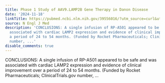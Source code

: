 ```yaml
---
title: Phase 1 Study of AAV9.LAMP2B Gene Therapy in Danon Disease
date: '2024-11-18'
linkTitle: https://pubmed.ncbi.nlm.nih.gov/39556016/?utm_source=curl&utm_medium=rss&utm_campaign=pubmed-2&utm_content=1LIK-026Y9bjRE4xDQ231BSa89BnY4O2Rfi-9WXQd8C31C6cqE&fc=20211015124055&ff=20241118172045&v=2.18.0.post9+e462414
source: N Engl J Med
description: 'CONCLUSIONS: A single infusion of RP-A501 appeared to be safe and was
  associated with cardiac LAMP2 expression and evidence of clinical improvement over
  a period of 24 to 54 months. (Funded by Rocket Pharmaceuticals; ClinicalTrials.gov
  number, ...'
disable_comments: true
---
```

CONCLUSIONS: A single infusion of RP-A501 appeared to be safe and was associated with cardiac LAMP2 expression and evidence of clinical improvement over a period of 24 to 54 months. (Funded by Rocket Pharmaceuticals; ClinicalTrials.gov number, ...
